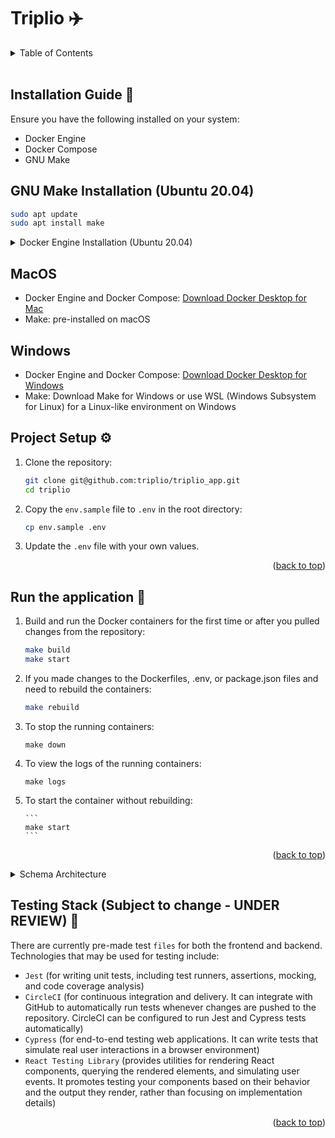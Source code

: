<a name="readme-top"></a>

# Triplio ✈️

<details>
  <summary>Table of Contents</summary>
  <ol>
    <li>
      <a href="#install-guide">Installation Guide</a>
      <ul>
        <li><a href="#make-ubuntu">Make installation (Ubuntu 20.04)</a></li>
        <li><a href="#docker-ubuntu">Docker Setup Guide (Ubuntu 20.04)</a></li>
        <li><a href="#mac-install">Mac Installation</a></li>
        <li><a href="#windows-install">Windows Installation</a></li>
      </ul>
    </li>
    <li><a href="#project-setup">Project Setup</a></li>
    <li><a href="#run-application">Run the application</a></li>
    <li><a href="#schema-architecture">Schema Architecture</a></li>
    <li><a href="#testing-stack">Testing Information</a></li>
  </ol>
</details>
<br />

<div id="install-guide" />

## Installation Guide 🔧

Ensure you have the following installed on your system:

- Docker Engine
- Docker Compose
- GNU Make

<div id="make-ubuntu" />

## GNU Make Installation (Ubuntu 20.04)

```bash
sudo apt update
sudo apt install make
```

<div id="docker-ubuntu" />

<details>
<summary>Docker Engine Installation (Ubuntu 20.04)</summary>
<br>

#### For other Linux distributions, please refer to the official Docker documentation [here](https://docs.docker.com/engine/install/).

1. Before you can install Docker Engine, you must first make sure that any conflicting packages are uninstalled.

- Run the following command to uninstall all conflicting packages:

  ```bash
  for pkg in docker.io docker-doc docker-compose podman-docker containerd runc; do sudo apt-get remove $pkg; done
  ```

## Install Docker Engine using the apt repository

1. Update the apt package index and install packages to allow apt to use a repository over HTTPS:

   ```bash
   sudo apt-get update
   sudo apt-get install ca-certificates curl gnupg
   ```

2. Add Docker’s official GPG key:

   ```bash
   sudo install -m 0755 -d /etc/apt/keyrings
   curl -fsSL https://download.docker.com/linux/ubuntu/gpg | sudo gpg --dearmor -o /etc/apt/keyrings/docker.gpg
   sudo chmod a+r /etc/apt/keyrings/docker.gpg
   ```

3. Use the following command to set up the repository:

   ```bash
   echo \
   "deb [arch="$(dpkg --print-architecture)" signed-by=/etc/apt/keyrings/docker.gpg] https://download.docker.com/linux/ubuntu \
   "$(. /etc/os-release && echo "$VERSION_CODENAME")" stable" | \
   sudo tee /etc/apt/sources.list.d/docker.list > /dev/null
   ```

## Install Docker Engine

1.  Update the apt package index:

    ```bash
    sudo apt-get update
    ```

2.  Install the latest version of Docker Engine and containerd:

    ```bash
    sudo apt-get install docker-ce docker-ce-cli containerd.io docker-buildx-plugin docker-compose-plugin
    ```

3.  Verify that Docker Engine is installed correctly by running the hello-world image:

        ```bash
        sudo docker run hello-world
        ```

    </details>

<div id="mac-install" />

## MacOS

- Docker Engine and Docker Compose: [Download Docker Desktop for Mac](https://docs.docker.com/docker-for-mac/install/)
- Make: pre-installed on macOS

<div id="windows-install" />

## Windows

- Docker Engine and Docker Compose: [Download Docker Desktop for Windows](https://docs.docker.com/docker-for-windows/install/)
- Make: Download Make for Windows or use WSL (Windows Subsystem for Linux) for a Linux-like environment on Windows

<div id="project-setup" />

## Project Setup ⚙️

1. Clone the repository:

   ```bash
   git clone git@github.com:triplio/triplio_app.git
   cd triplio
   ```

2. Copy the `env.sample` file to `.env` in the root directory:

   ```bash
   cp env.sample .env
   ```

3. Update the `.env` file with your own values.
<p align="right">(<a href="#readme-top">back to top</a>)</p>
<div id="run-application" />

## Run the application 🚀

1.  Build and run the Docker containers for the first time or after you pulled changes from the repository:

    ```bash
    make build
    make start
    ```

2.  If you made changes to the Dockerfiles, .env, or package.json files and need to rebuild the containers:

    ```bash
    make rebuild
    ```

3.  To stop the running containers:

    ```
    make down
    ```

4.  To view the logs of the running containers:

    ```
    make logs
    ```

5.  To start the container without rebuilding:

        ```
        make start
        ```

    <p align="right">(<a href="#readme-top">back to top</a>)</p>

<div id="schema-architecture" />
<details>
<summary>Schema Architecture</summary>

## Schema Architecture 📐

Each schema has a corresponding validation schema that is used to validate the data before it is saved to the database.

#### Trip.js Schema

- `destination`: A required string field that represents the destination of the trip.
- `duration`: A required string field that specifies the duration of the trip.
- `numberOfPeople`: A required string field indicating the number of people participating in the trip.
  `budget`: A required string field representing the budget for the trip.
- `landscapes`: An array of strings that stores landscape information related to the trip.
- `theme`: A string field that represents the theme of the trip.
- `itinerary`: An array of objects that stores the itinerary information related to the trip.
- `user`: A reference to the User schema.

```javascript
const TripSchema = new mongoose.Schema({
  destination: { type: String, required: true },
  duration: { type: String, required: true },
  numberOfPeople: { type: String, required: true },
  budget: { type: String, required: true },
  landscapes: [{ type: String }],
  theme: { type: String },
  itinerary: [
    {
      day: { type: Number },
      activities: { type: String },
    },
  ],
  user: { type: mongoose.Schema.Types.ObjectId, ref: "User" },
});

// Validation schema
const TripValidationSchema = object().shape({
  destination: string().required("Destination is required"),
  duration: string().required("Duration is required"),
  numberOfPeople: string().required("Number of people is required"),
  budget: string().required("Budget is required"),
  landscapes: array().of(string()),
  theme: string(),
  itinerary: array().of(
    object({
      day: number(),
      activities: string(),
    })
  ),
  user: string(),
});
```

#### Feedback.js Schema

- `otherProposals`: A number field that holds the count of "other proposals" related to the feedback.
- `budgetNotRespected`: A number field that counts instances where the budget was not respected.
- `themeNotRespected`: A number field that counts instances where the theme was not respected.
- `customFeedback`: A string field that stores custom feedback provided by the user.
- `email`: A string field that represents the email associated with the feedback. This field is optional and can be left blank.
- `user`: A reference to the User schema if the provided email already existed within the DB, otherwise create a new user with the provided email.

```javascript
const FeedbackSchema = new mongoose.Schema({
  otherProposals: { type: Number, default: 0 },
  budgetNotRespected: { type: Number, default: 0 },
  themeNotRespected: { type: Number, default: 0 },
  customFeedback: { type: String, default: "" },
  email: { type: String },
  user: { type: mongoose.Schema.Types.ObjectId, ref: "User" },
});

// Validation schema
const FeedbackValidationSchema = object({
  otherProposals: number(),
  budgetNotRespected: number(),
  themeNotRespected: number(),
  customFeedback: string().min(20),
  email: string().email("Invalid email"),
  user: string(),
});
```

#### User.js Schema

- `email`: A required string field that represents the email of the user.
- `whiteListed`: A boolean field that indicates whether the user is white listed or not.
- `savedTrips`: An array of references to the Trip schema that stores the trips saved by the user.

```javascript
const UserSchema = new mongoose.Schema({
  email: { type: String, required: true, unique: true },
  whiteListed: { type: Boolean, default: false },
  savedTrips: [{ type: mongoose.Schema.Types.ObjectId, ref: "Trip" }],
});

// Validation schema
const UserValidationSchema = object({
  email: string().email().required("Email is required"),
  whiteListed: boolean(),
  savedTrips: array().of(string()),
});
```

<p align="right">(<a href="#readme-top">back to top</a>)</p>
</details>

<div id="testing-stack" />

## Testing Stack (Subject to change - UNDER REVIEW) 🧪

There are currently pre-made test `files` for both the frontend and backend.
Technologies that may be used for testing include:

- `Jest` (for writing unit tests, including test runners, assertions, mocking, and code coverage analysis)
- `CircleCI` (for continuous integration and delivery. It can integrate with GitHub to automatically run tests whenever changes are pushed to the repository. CircleCI can be configured to run Jest and Cypress tests automatically)
- `Cypress` (for end-to-end testing web applications. It can write tests that simulate real user interactions in a browser environment)
- `React Testing Library` (provides utilities for rendering React components, querying the rendered elements, and simulating user events. It promotes testing your components based on their behavior and the output they render, rather than focusing on implementation details)
<p align="right">(<a href="#readme-top">back to top</a>)</p>
